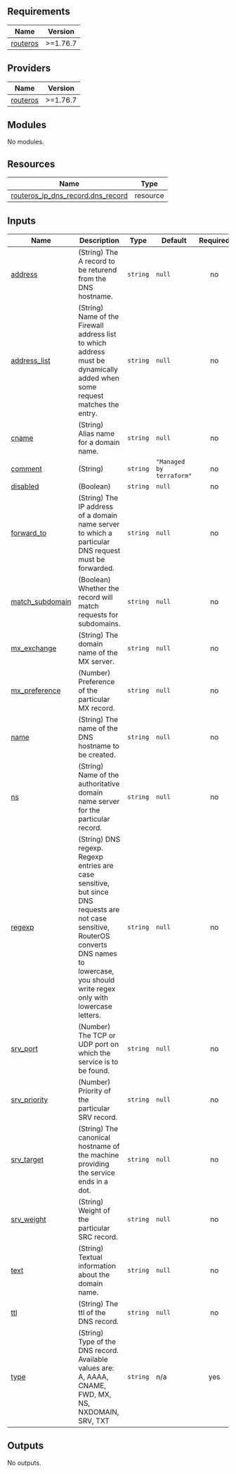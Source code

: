<!-- BEGIN_TF_DOCS -->
## Requirements

| Name | Version |
|------|---------|
| <a name="requirement_routeros"></a> [routeros](#requirement\_routeros) | >=1.76.7 |

## Providers

| Name | Version |
|------|---------|
| <a name="provider_routeros"></a> [routeros](#provider\_routeros) | >=1.76.7 |

## Modules

No modules.

## Resources

| Name | Type |
|------|------|
| [routeros_ip_dns_record.dns_record](https://registry.terraform.io/providers/terraform-routeros/routeros/latest/docs/resources/ip_dns_record) | resource |

## Inputs

| Name | Description | Type | Default | Required |
|------|-------------|------|---------|:--------:|
| <a name="input_address"></a> [address](#input\_address) | (String) The A record to be returend from the DNS hostname. | `string` | `null` | no |
| <a name="input_address_list"></a> [address\_list](#input\_address\_list) | (String) Name of the Firewall address list to which address <br/>     must be dynamically added when some request matches the entry. | `string` | `null` | no |
| <a name="input_cname"></a> [cname](#input\_cname) | (String) Alias name for a domain name. | `string` | `null` | no |
| <a name="input_comment"></a> [comment](#input\_comment) | (String) | `string` | `"Managed by terraform"` | no |
| <a name="input_disabled"></a> [disabled](#input\_disabled) | (Boolean) | `string` | `null` | no |
| <a name="input_forward_to"></a> [forward\_to](#input\_forward\_to) | (String) The IP address of a domain name server to which a particular DNS request must be forwarded. | `string` | `null` | no |
| <a name="input_match_subdomain"></a> [match\_subdomain](#input\_match\_subdomain) | (Boolean) Whether the record will match requests for subdomains. | `string` | `null` | no |
| <a name="input_mx_exchange"></a> [mx\_exchange](#input\_mx\_exchange) | (String) The domain name of the MX server. | `string` | `null` | no |
| <a name="input_mx_preference"></a> [mx\_preference](#input\_mx\_preference) | (Number) Preference of the particular MX record. | `string` | `null` | no |
| <a name="input_name"></a> [name](#input\_name) | (String) The name of the DNS hostname to be created. | `string` | `null` | no |
| <a name="input_ns"></a> [ns](#input\_ns) | (String) Name of the authoritative domain name server for the particular record. | `string` | `null` | no |
| <a name="input_regexp"></a> [regexp](#input\_regexp) | (String) DNS regexp. Regexp entries are case sensitive, <br/>    but since DNS requests are not case sensitive, <br/>    RouterOS converts DNS names to lowercase, <br/>    you should write regex only with lowercase letters. | `string` | `null` | no |
| <a name="input_srv_port"></a> [srv\_port](#input\_srv\_port) | (Number) The TCP or UDP port on which the service is to be found. | `string` | `null` | no |
| <a name="input_srv_priority"></a> [srv\_priority](#input\_srv\_priority) | (Number) Priority of the particular SRV record. | `string` | `null` | no |
| <a name="input_srv_target"></a> [srv\_target](#input\_srv\_target) | (String) The canonical hostname of the machine providing the service ends in a dot. | `string` | `null` | no |
| <a name="input_srv_weight"></a> [srv\_weight](#input\_srv\_weight) | (String) Weight of the particular SRC record. | `string` | `null` | no |
| <a name="input_text"></a> [text](#input\_text) | (String) Textual information about the domain name. | `string` | `null` | no |
| <a name="input_ttl"></a> [ttl](#input\_ttl) | (String) The ttl of the DNS record. | `string` | `null` | no |
| <a name="input_type"></a> [type](#input\_type) | (String) Type of the DNS record. <br/>    Available values are: A, AAAA, CNAME, FWD, MX, NS, NXDOMAIN, SRV, TXT | `string` | n/a | yes |

## Outputs

No outputs.
<!-- END_TF_DOCS -->